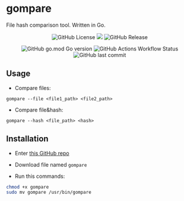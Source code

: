 # gompare

File hash comparison tool. Written in Go.

<p align="center">
  <img alt="GitHub License" src="https://img.shields.io/github/license/lexionq/gompare?style=for-the-badge&logoColor=blue&color=purple">
  <img src="https://img.shields.io/github/languages/top/lexionq/gompare?style=for-the-badge&color=cyan&">
  <img alt="GitHub Release" src="https://img.shields.io/github/v/release/lexionq/gompare?style=for-the-badge">

</p>

<p align="center">
  <img alt="GitHub go.mod Go version" src="https://img.shields.io/github/go-mod/go-version/lexionq/gompare?style=for-the-badge&color=darkblue&cacheSeconds=2">
  <img alt="GitHub Actions Workflow Status" src="https://img.shields.io/github/actions/workflow/status/lexionq/gompare/go.yml?style=for-the-badge&color=darkgreen">
  <img alt="GitHub last commit" src="https://img.shields.io/github/last-commit/lexionq/gompare?style=for-the-badge">
</p>

## Usage

- Compare files:

`gompare --file <file1_path> <file2_path>`

- Compare file&hash:

`gompare --hash <file_path> <hash>`

## Installation

- Enter [this GitHub repo](https://github.com/lexionq/gompare)

- Download file named `gompare`

- Run this commands:

```bash
chmod +x gompare
sudo mv gompare /usr/bin/gompare
```
